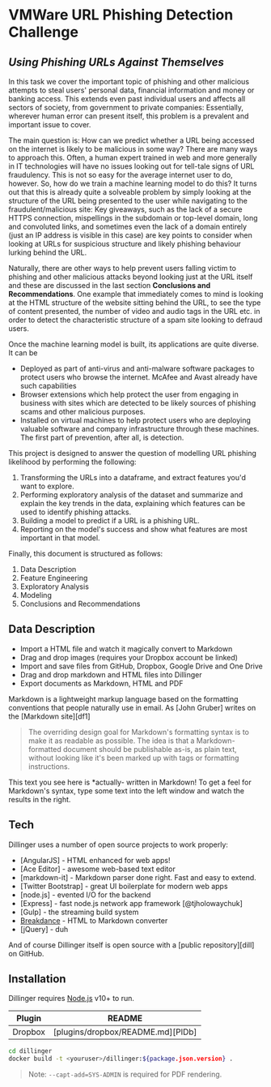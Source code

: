 # VMWare URL Phishing Detection Challenge
## _Using Phishing URLs Against Themselves_

In this task we cover the important topic of phishing and other malicious attempts to steal users' personal data, financial information and money or banking access. This extends even past individual users and affects all sectors of society, from government to private companies: Essentially, wherever human error can present itself, this problem is a prevalent and important issue to cover. 

The main question is: How can we predict whether a URL being accessed on the internet is likely to be malicious in some way? There are many ways to approach this. Often, a human expert trained in web and more generally in IT technologies will have no issues looking out for tell-tale signs of URL fraudulency. This is not so easy for the average internet user to do, however. So, how do we train a machine learning model to do this? It turns out that this is already quite a solveable problem by simply looking at the structure of the URL being presented to the user while navigating to the fraudulent/malicious site: Key giveaways, such as the lack of a secure HTTPS connection, mispellings in the subdomain or top-level domain, long and convoluted links, and sometimes even the lack of a domain entirely (just an IP address is visible in this case) are key points to consider when looking at URLs for suspicious structure and likely phishing behaviour lurking behind the URL.

Naturally, there are other ways to help prevent users falling victim to phishing and other malicious attacks beyond looking just at the URL itself and these are discussed in the last section **Conclusions and Recommendations**. One example that immediately comes to mind is looking at the HTML structure of the website sitting behind the URL, to see the type of content presented, the number of video and audio tags in the URL etc. in order to detect the characteristic structure of a spam site looking to defraud users.

Once the machine learning model is built, its applications are quite diverse. It can be 

- Deployed as part of anti-virus and anti-malware software packages to protect users who browse the internet. McAfee and Avast already have such capabilities
- Browser extensions which help protect the user from engaging in business with sites which are detected to be likely sources of phishing scams and other malicious purposes.
- Installed on virtual machines to help protect users who are deploying valuable software and company infrastructure through these machines. The first part of prevention, after all, is detection.

This project is designed to answer the question of modelling URL phishing likelihood by performing the following:

1. Transforming the URLs into a dataframe, and extract features you'd want to explore.
2. Performing exploratory analysis of the dataset and summarize and explain the key trends in the data, explaining which features can be used to identify phishing attacks.
3. Building a model to predict if a URL is a phishing URL.
4. Reporting on the model's success and show what features are most important in that model.

Finally, this document is structured as follows:

1. Data Description
2. Feature Engineering
3. Exploratory Analysis
4. Modeling 
5. Conclusions and Recommendations

## Data Description

- Import a HTML file and watch it magically convert to Markdown
- Drag and drop images (requires your Dropbox account be linked)
- Import and save files from GitHub, Dropbox, Google Drive and One Drive
- Drag and drop markdown and HTML files into Dillinger
- Export documents as Markdown, HTML and PDF

Markdown is a lightweight markup language based on the formatting conventions
that people naturally use in email.
As [John Gruber] writes on the [Markdown site][df1]

> The overriding design goal for Markdown's
> formatting syntax is to make it as readable
> as possible. The idea is that a
> Markdown-formatted document should be
> publishable as-is, as plain text, without
> looking like it's been marked up with tags
> or formatting instructions.

This text you see here is *actually- written in Markdown! To get a feel
for Markdown's syntax, type some text into the left window and
watch the results in the right.

## Tech

Dillinger uses a number of open source projects to work properly:

- [AngularJS] - HTML enhanced for web apps!
- [Ace Editor] - awesome web-based text editor
- [markdown-it] - Markdown parser done right. Fast and easy to extend.
- [Twitter Bootstrap] - great UI boilerplate for modern web apps
- [node.js] - evented I/O for the backend
- [Express] - fast node.js network app framework [@tjholowaychuk]
- [Gulp] - the streaming build system
- [Breakdance](https://breakdance.github.io/breakdance/) - HTML
to Markdown converter
- [jQuery] - duh

And of course Dillinger itself is open source with a [public repository][dill]
 on GitHub.

## Installation

Dillinger requires [Node.js](https://nodejs.org/) v10+ to run.


| Plugin | README |
| ------ | ------ |
| Dropbox | [plugins/dropbox/README.md][PlDb] |




```sh
cd dillinger
docker build -t <youruser>/dillinger:${package.json.version} .
```

> Note: `--capt-add=SYS-ADMIN` is required for PDF rendering.
